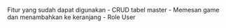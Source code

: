 Fitur yang sudah dapat digunakan
    - CRUD tabel master
    - Memesan game dan menambahkan ke keranjang
    - Role User
